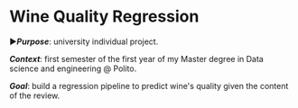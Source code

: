 # Wine Quality Regression
:arrow_forward:***Purpose***: university individual project.

***Context***: first semester of the first year of my Master degree in Data science and engineering @ Polito.

***Goal***: build a regression pipeline to predict wine's quality given the content of the review.
